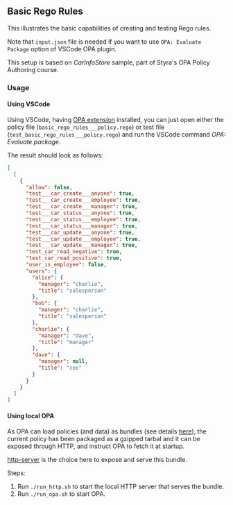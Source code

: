 ## Basic Rego Rules

This illustrates the basic capabilities of creating and testing Rego rules.

Note that `input.json` file is needed if you want to use `OPA: Evaluate Package` option of VSCode OPA plugin.

This setup is based on _CarInfoStore_ sample, part of Styra's OPA Policy Authoring course.

### Usage

#### Using VSCode

Using VSCode, having [OPA extension](https://marketplace.visualstudio.com/items?itemName=tsandall.opa) installed, you can just open either the policy file (`basic_rego_rules___policy.rego`) or test file (`test_basic_rego_rules___policy.rego`) and run the VSCode command _OPA: Evaluate package_.

The result should look as follows:

```json
[
  [
    {
      "allow": false,
      "test___car_create___anyone": true,
      "test___car_create___employee": true,
      "test___car_create___manager": true,
      "test___car_status___anyone": true,
      "test___car_status___employee": true,
      "test___car_status___manager": true,
      "test___car_update___anyone": true,
      "test___car_update___employee": true,
      "test___car_update___manager": true,
      "test_car_read_negative": true,
      "test_car_read_positive": true,
      "user_is_employee": false,
      "users": {
        "alice": {
          "manager": "charlie",
          "title": "salesperson"
        },
        "bob": {
          "manager": "charlie",
          "title": "salesperson"
        },
        "charlie": {
          "manager": "dave",
          "title": "manager"
        },
        "dave": {
          "manager": null,
          "title": "ceo"
        }
      }
    }
  ]
]
```

#### Using local OPA

As OPA can load policies (and data) as bundles (see details [here](https://www.openpolicyagent.org/docs/latest/management-bundles/)), the current policy has been packaged as a gzipped tarbal and it can be exposed through HTTP, and instruct OPA to fetch it at startup.

[http-server](https://www.npmjs.com/package/http-server) is the choice here to expose and serve this bundle.

Steps:

1. Run `./run_http.sh` to start the local HTTP server that serves the bundle.
1. Run `./run_opa.sh` to start OPA.
